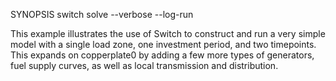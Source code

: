 SYNOPSIS
	switch solve --verbose --log-run

This example illustrates the use of Switch to construct and run a very
simple model with a single load zone, one investment period, and two
timepoints.  This expands on copperplate0 by adding a few more types
of generators, fuel supply curves, as well as local transmission and
distribution.
